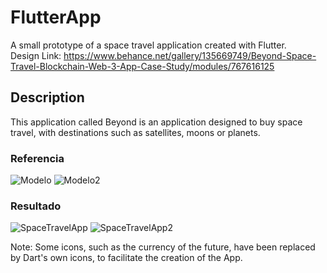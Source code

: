 # FlutterApp
A small prototype of a space travel application created with Flutter.  
Design Link: https://www.behance.net/gallery/135669749/Beyond-Space-Travel-Blockchain-Web-3-App-Case-Study/modules/767616125

## Description
This application called Beyond is an application designed to buy space travel, with destinations such as satellites, moons or planets. 

### Referencia
![Modelo](https://github.com/Toto-RR/FlutterApp/assets/99719601/39636f4e-7e13-4c5a-bd04-4e1925b655ae)
![Modelo2](https://github.com/Toto-RR/FlutterApp/assets/99719601/f4a4854c-ba77-4427-8d54-bd1bbe4fb4d5)

### Resultado
![SpaceTravelApp](https://github.com/Toto-RR/FlutterApp/assets/99719601/6e6679d5-fde0-46d8-8ce1-4bea10aacd0a)
![SpaceTravelApp2](https://github.com/Toto-RR/FlutterApp/assets/99719601/45eb1275-e980-4cad-a4e8-e66802f1a228)


Note: Some icons, such as the currency of the future, have been replaced by Dart's own icons, to facilitate the creation of the App.
